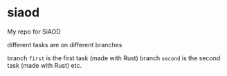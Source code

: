 # siaod

My repo for SiAOD

different tasks are on different branches

branch `first` is the first task (made with Rust)
branch `second` is the second task (made with Rust)
etc.

